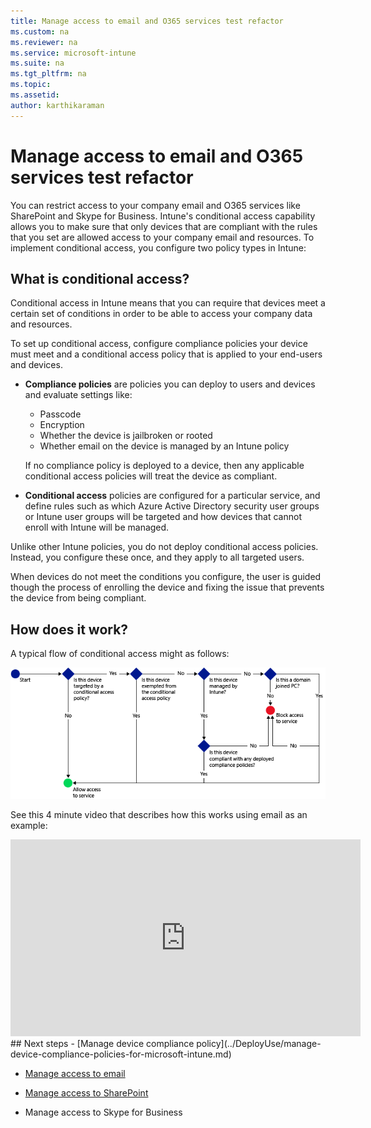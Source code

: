 ```yaml
---
title: Manage access to email and O365 services test refactor
ms.custom: na
ms.reviewer: na
ms.service: microsoft-intune
ms.suite: na
ms.tgt_pltfrm: na
ms.topic:
ms.assetid:
author: karthikaraman
---
```

# Manage access to email and O365 services test refactor
You can restrict access to your company email and O365 services like SharePoint and Skype for Business.
Intune's conditional access capability allows you to make sure that only devices that are compliant with the rules that you set are allowed access to your company email and resources.
To implement conditional access, you configure two policy types in Intune:
## What is conditional access?
Conditional access in Intune means that you can require that devices meet a certain set of conditions in order to be able to access your company data and resources.

To set up conditional access, configure compliance policies your device must meet and a conditional access policy that is applied to your end-users and devices.
- **Compliance policies** are policies you can deploy to users and devices and evaluate settings like:

  - Passcode
  - Encryption
  - Whether the device is jailbroken or rooted
  - Whether email on the device is managed by an Intune policy

  If no compliance policy is deployed to a device, then any applicable conditional access policies will treat the device as compliant.


- **Conditional access** policies are configured for a particular service, and define rules such as which Azure Active Directory security user groups or Intune user groups will be targeted and how devices that cannot enroll with Intune will be managed.

Unlike other Intune policies, you do not deploy conditional access policies. Instead, you configure these once, and they apply to all targeted users.


When devices do not meet the conditions you configure, the user is guided though the process of enrolling the device and fixing the issue that prevents the device from being compliant.
## How does it work?
A typical flow of conditional access might as follows:

![](./media/ConditionalAccess4.png)

See this 4 minute video that describes how this works using email as an example:
<iframe width="560" height="315" src="https://www.youtube.com/embed/lYx3YIezccg" frameborder="0" allowfullscreen></iframe>
## Next steps
- [Manage device compliance policy](../DeployUse/manage-device-compliance-policies-for-microsoft-intune.md)

- [Manage access to email](Manage-access-to-email_test-refactor.md)

- [Manage access to SharePoint](Manage-access-to-sharepoint-online-test-refactor.md)

- Manage access to Skype for Business
